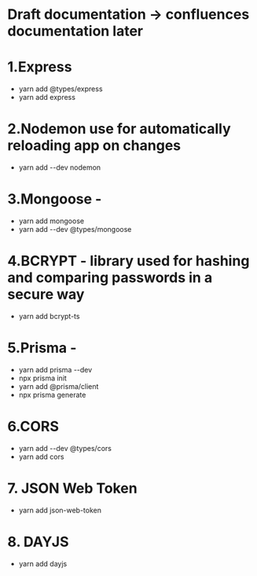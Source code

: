 # Draft documentation -> confluences documentation later

# 1.Express

- yarn add @types/express
- yarn add express

# 2.Nodemon use for automatically reloading app on changes

- yarn add --dev nodemon

# 3.Mongoose -

- yarn add mongoose
- yarn add --dev @types/mongoose

# 4.BCRYPT - library used for hashing and comparing passwords in a secure way

- yarn add bcrypt-ts

# 5.Prisma -

- yarn add prisma --dev
- npx prisma init
- yarn add @prisma/client
- npx prisma generate

# 6.CORS

- yarn add --dev @types/cors
- yarn add cors

# 7. JSON Web Token

- yarn add json-web-token

# 8. DAYJS

- yarn add dayjs
